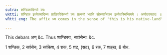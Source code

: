```yaml
---
sutra: शण्डिकादिभ्यो ञ्यः
vRtti: शण्डिक इत्येवमादिभ्यः प्रातिपदिकेभ्यो ञ्यः प्रत्ययो भवति सोस्याभिजन इत्येतस्मिन्विषये । अणोदरपवादः ॥
vRtti_eng: The affix ञ्य comes in the sense of 'this is his native-land', after the words शण्डिक &c.

---
```

This debars अण् &c. Thus शाण्डिक्यः, सार्वसेन्यः &c.

1 शण्डिक, 2 सर्वसेन, 3 सर्वकेश, 4 शक, 5 शट, (सट), 6 रक, 7 शङ्ख, 8 बोध.